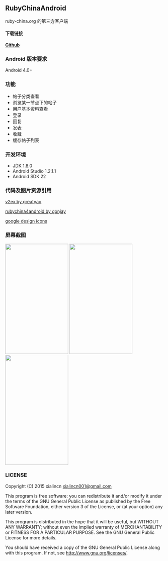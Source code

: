 ## RubyChinaAndroid

ruby-china.org 的第三方客户端

#### 下载链接

[**Github**](https://github.com/xialincn/RubyChinaAndroid/release/ruby-china-android.apk)

### Android 版本要求

Android 4.0+

### 功能

 * 帖子分类查看
 * 浏览某一节点下的帖子
 * 用户基本资料查看
 * 登录
 * 回复
 * 发表
 * 收藏
 * 缓存帖子列表

### 开发环境

 * JDK 1.8.0
 * Android Studio 1.2.1.1
 * Android SDK 22

### 代码及图片资源引用

[v2ex by greatyao](https://github.com/greatyao/v2ex-android)

[rubychina4android by gonjay](https://github.com/gonjay/rubychina4android)

[google design icons](https://www.google.com/design/icons/#ic_visibility)

### 屏幕截图

<img src=https://github.com/xialincn/RubyChinaAndroid/blob/master/snapshots/Screenshot_main.png width="200" height="350"/>
<img src=https://github.com/xialincn/RubyChinaAndroid/blob/master/snapshots/Screenshot_drawer.png width="200" height="350">
<img src=https://github.com/xialincn/RubyChinaAndroid/blob/master/snapshots/Screenshot_all_nodes.png width="200" height="350">


### LICENSE

Copyright (C) 2015 xialincn <xialincn001@gmail.com>

This program is free software: you can redistribute it and/or modify
it under the terms of the GNU General Public License as published by
the Free Software Foundation, either version 3 of the License, or
(at your option) any later version.

This program is distributed in the hope that it will be useful,
but WITHOUT ANY WARRANTY; without even the implied warranty of
MERCHANTABILITY or FITNESS FOR A PARTICULAR PURPOSE.  See the
GNU General Public License for more details.

You should have received a copy of the GNU General Public License
along with this program. If not, see <http://www.gnu.org/licenses/>.

